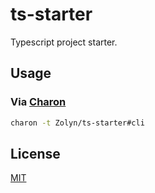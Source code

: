 # ts-starter

Typescript project starter.

## Usage

### Via [Charon](https://github.com/Zolyn/Charon)

```bash
charon -t Zolyn/ts-starter#cli
```

## License

[MIT](LICENSE)
